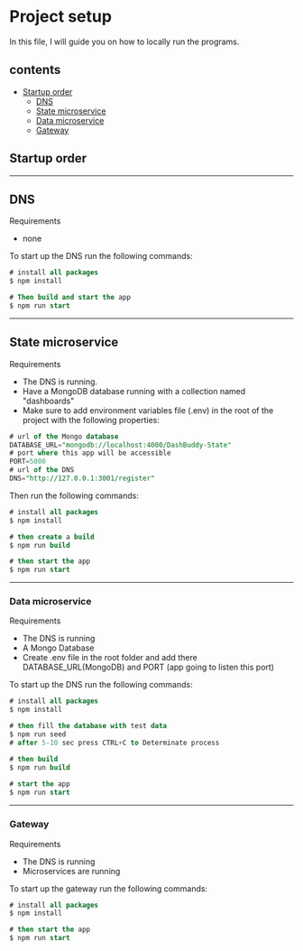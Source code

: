 # Project setup

In this file, I will guide you on how to locally run the programs.

## contents
- [Startup order](#startup-order)
    - [DNS](#dns)
    - [State microservice](#state-microservice)
    - [Data microservice](#data-microservice)
    - [Gateway](#gateway) 
## Startup order
----------------
## DNS 
Requirements
- none

To start up the DNS run the following commands:
```sql
# install all packages
$ npm install

# Then build and start the app
$ npm run start
```

----------------
## State microservice
Requirements
- The DNS is running.
- Have a MongoDB database running with a collection named "dashboards"
- Make sure to add environment variables file (.env) in the root of the project with the following properties:
```sql
# url of the Mongo database
DATABASE_URL="mongodb://localhost:4000/DashBuddy-State"
# port where this app will be accessible
PORT=5000
# url of the DNS
DNS="http://127.0.0.1:3001/register"
```
Then run the following commands:
```sql
# install all packages
$ npm install

# then create a build
$ npm run build

# then start the app
$ npm run start
```

----------------
### Data microservice

Requirements
- The DNS is running
- A Mongo Database
- Create .env file in the root folder and add there DATABASE_URL(MongoDB) and PORT (app going to listen this port)

To start up the DNS run the following commands:
```sql
# install all packages
$ npm install

# then fill the database with test data
$ npm run seed
# after 5-10 sec press CTRL+C to Determinate process

# then build
$ npm run build
    
# start the app
$ npm run start
```

----------------
### Gateway
Requirements
- The DNS is running
- Microservices are running

To start up the gateway run the following commands:
```sql
# install all packages
$ npm install

# then start the app
$ npm run start
```
